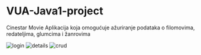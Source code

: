 # VUA-Java1-project
 Cinestar Movie
Aplikacija koja omogućuje ažuriranje podataka o filomovima, redateljima, glumcima i žanrovima

![login](https://user-images.githubusercontent.com/61901937/152863970-92771d9f-7204-41c8-bf4d-221e9d1c89b0.JPG)
![details](https://user-images.githubusercontent.com/61901937/152863978-9610ce0a-7350-4b86-8da5-d5b802cd25d2.JPG)
![crud](https://user-images.githubusercontent.com/61901937/152863982-9d467a03-0d75-4a8f-bc84-ba41b33cacd0.JPG)
